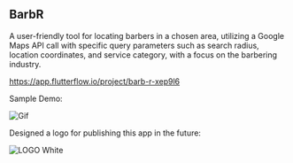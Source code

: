 ## BarbR
A user-friendly tool for locating barbers in a chosen area, utilizing a Google Maps API call with specific query parameters such as search radius, location coordinates, and service category, with a focus on the barbering industry.

https://app.flutterflow.io/project/barb-r-xep9l6

Sample Demo:


![Gif](https://github.com/YounisSalma/BarbR/assets/57214438/8967b820-f02a-46e8-b685-2828d7e2598f)



Designed a logo for publishing this app in the future:



![LOGO White](https://github.com/YounisSalma/BarbR/assets/57214438/b636efc2-ed03-4a60-9879-8a49fb419c8f)
